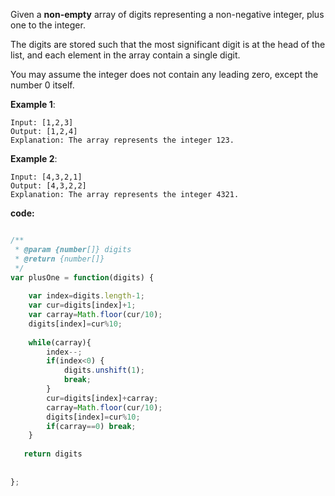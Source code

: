 ﻿Given a **non-empty** array of digits representing a non-negative integer, plus one to the integer.

The digits are stored such that the most significant digit is at the head of the list, and each element in the array contain a single digit.

You may assume the integer does not contain any leading zero, except the number 0 itself.

**Example 1**:
```
Input: [1,2,3]
Output: [1,2,4]
Explanation: The array represents the integer 123.
```
**Example 2**:
```
Input: [4,3,2,1]
Output: [4,3,2,2]
Explanation: The array represents the integer 4321.
```

**code:**
```js

/**
 * @param {number[]} digits
 * @return {number[]}
 */
var plusOne = function(digits) {
    
    var index=digits.length-1;   
    var cur=digits[index]+1;
    var carray=Math.floor(cur/10);
    digits[index]=cur%10;
    
    while(carray){
        index--;
        if(index<0) {
            digits.unshift(1);
            break;
        }
        cur=digits[index]+carray;
        carray=Math.floor(cur/10);
        digits[index]=cur%10;
        if(carray==0) break; 
    }
    
   return digits
    
    
};


```